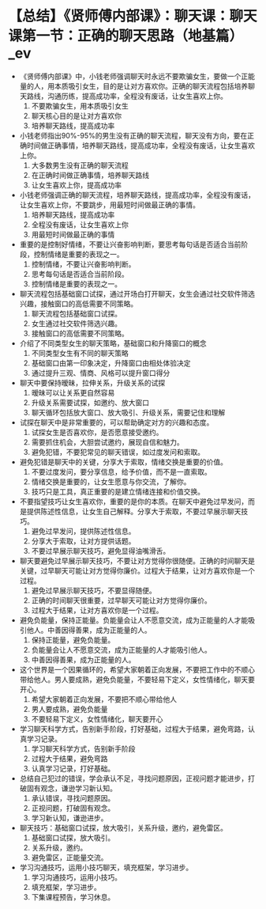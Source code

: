 # 【总结】《贤师傅内部课》：聊天课：聊天课第一节：正确的聊天思路（地基篇）_ev

-   《贤师傅内部课》中，小钱老师强调聊天时永远不要欺骗女生，要做一个正能量的人，用本质吸引女生，目的是让对方喜欢你。正确的聊天流程包括培养聊天路线，沟通历练，提高成功率，全程没有废话，让女生喜欢上你。
    1.  不要欺骗女生，用本质吸引女生
    2.  聊天核心目的是让对方喜欢你
    3.  培养聊天路线，提高成功率
-   小钱老师指出90%-95%的男生没有正确的聊天流程，聊天没有方向，要在正确时间做正确事情，培养聊天路线，提高成功率，全程没有废话，让女生喜欢上你。
    1.  大多数男生没有正确的聊天流程
    2.  在正确时间做正确事情，培养聊天路线
    3.  让女生喜欢上你，提高成功率
-   小钱老师强调正确的聊天流程，培养聊天路线，提高成功率，全程没有废话，让女生喜欢上你，不要跳步，用最短时间做最正确的事情。
    1.  培养聊天路线，提高成功率
    2.  全程没有废话，让女生喜欢上你
    3.  用最短时间做最正确的事情
-   重要的是控制好情绪，不要让兴奋影响判断，要思考每句话是否适合当前阶段，控制情绪是重要的表现之一。
    1.  控制情绪，不要让兴奋影响判断。
    2.  思考每句话是否适合当前阶段。
    3.  控制情绪是重要的表现之一。
-   聊天流程包括基础窗口试探，通过开场白打开聊天，女生会通过社交软件筛选兴趣，接触窗口的高低需要不同策略。
    1.  聊天流程包括基础窗口试探。
    2.  女生通过社交软件筛选兴趣。
    3.  接触窗口的高低需要不同策略。
-   介绍了不同类型女生的聊天策略，基础窗口和升降窗口的概念
    1.  不同类型女生有不同的聊天策略
    2.  基础窗口由第一印象决定，升降窗口由相处体验决定
    3.  通过提升三观、情商、风格可以提升窗口得分
-   聊天中要保持暧昧，拉伸关系，升级关系的试探
    1.  暧昧可以让关系更自然容易
    2.  升级关系需要试探，如邀约、放大窗口
    3.  聊天循环包括放大窗口、放大吸引、升级关系，需要记住和理解
-   试探在聊天中是非常重要的，可以帮助确定对方的兴趣和态度。
    1.  试探女生是否喜欢你，是否愿意接受邀约。
    2.  需要抓住机会，大胆尝试邀约，展现自信和魅力。
    3.  避免犯错，不要犯常见的聊天错误，如过度发问和索取。
-   避免犯错是聊天中的关键，分享大于索取，情绪交换是重要的价值。
    1.  不要过度发问，要分享信息，给予价值，而不是一直索取。
    2.  情绪交换是重要的，让女生愿意与你交流，了解你。
    3.  技巧只是工具，真正重要的是建立情绪连接和价值交换。
-   不要指望技巧让女生喜欢你，重要的是你的本质。在聊天中避免过早发问，而是提供陈述性信息，让女生自己解释。分享大于索取，不要过早展示聊天技巧。
    1.  避免过早发问，提供陈述性信息。
    2.  分享大于索取，让对方提供话题。
    3.  不要过早展示聊天技巧，避免显得油嘴滑舌。
-   聊天要避免过早展示聊天技巧，不要让对方觉得你很随便。正确的时间聊天是关键，过早聊天可能让对方觉得你廉价。过程大于结果，让对方喜欢你是一个过程。
    1.  避免过早展示聊天技巧，不要显得随便。
    2.  正确的时间聊天很重要，过早聊天可能让对方觉得你廉价。
    3.  过程大于结果，让对方喜欢你是一个过程。
-   避免负能量，保持正能量。负能量会让人不愿意交流，成为正能量的人才能吸引他人。中善因得善果，成为正能量的人。
    1.  保持正能量，避免负能量。
    2.  负能量会让人不愿意交流，成为正能量的人才能吸引他人。
    3.  中善因得善果，成为正能量的人。
-   这个世界是一个因果循环的，希望大家朝着正向发展，不要把工作中的不顺心带给他人。男人要成熟，避免负能量，不要轻易下定义，女性情绪化，聊天要开心。
    1.  希望大家朝着正向发展，不要把不顺心带给他人
    2.  男人要成熟，避免负能量
    3.  不要轻易下定义，女性情绪化，聊天要开心
-   学习聊天科学方式，告别新手阶段，打好基础，过程大于结果，避免弯路，认真学习记录。
    1.  学习聊天科学方式，告别新手阶段
    2.  过程大于结果，避免弯路
    3.  认真学习记录，打好基础。
-   总结自己犯过的错误，学会承认不足，寻找问题原因，正视问题才能进步，打破固有观念，谦逊学习新认知。
    1.  承认错误，寻找问题原因。
    2.  正视问题，打破固有观念。
    3.  学习新认知，谦逊进步。
-   聊天技巧：基础窗口试探，放大吸引，关系升级，邀约，避免雷区。
    1.  基础窗口试探，放大吸引。
    2.  关系升级，邀约。
    3.  避免雷区，正能量交流。
-   学习沟通技巧，运用小技巧聊天，填充框架，学习进步。
    1.  学习沟通技巧，运用小技巧。
    2.  填充框架，学习进步。
    3.  下集课程预告，学习休息。